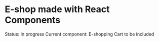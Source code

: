 # E-shop made with React Components 

Status: In progress
Current component: E-shopping Cart to be included

